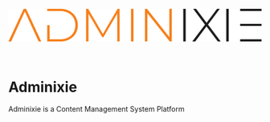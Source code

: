 ![logo](https://raw.githubusercontent.com/adminixie/.github/main/profile/logo-black.png)

<br>

# Adminixie

Adminixie is a Content Management System Platform